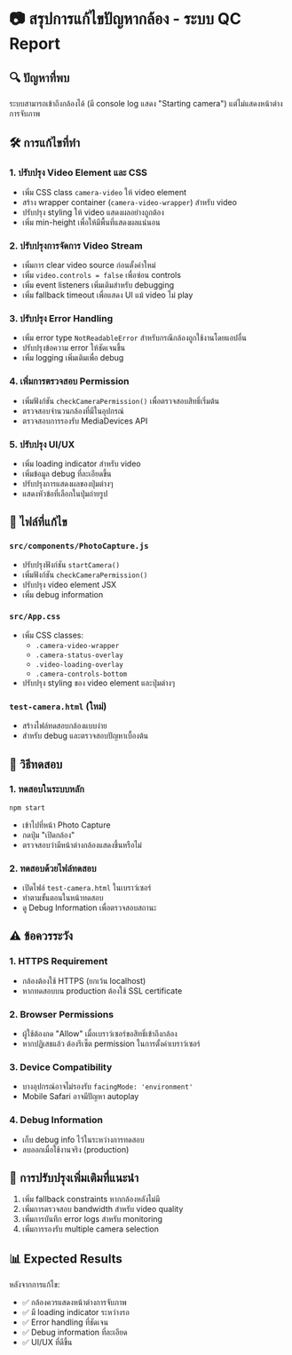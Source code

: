 # 📷 สรุปการแก้ไขปัญหากล้อง - ระบบ QC Report

## 🔍 ปัญหาที่พบ
ระบบสามารถเข้าถึงกล้องได้ (มี console log แสดง "Starting camera") แต่ไม่แสดงหน้าต่างการจับภาพ

## 🛠️ การแก้ไขที่ทำ

### 1. ปรับปรุง Video Element และ CSS
- เพิ่ม CSS class `camera-video` ให้ video element
- สร้าง wrapper container (`camera-video-wrapper`) สำหรับ video
- ปรับปรุง styling ให้ video แสดงผลอย่างถูกต้อง
- เพิ่ม min-height เพื่อให้มีพื้นที่แสดงผลแน่นอน

### 2. ปรับปรุงการจัดการ Video Stream
- เพิ่มการ clear video source ก่อนตั้งค่าใหม่
- เพิ่ม `video.controls = false` เพื่อซ่อน controls
- เพิ่ม event listeners เพิ่มเติมสำหรับ debugging
- เพิ่ม fallback timeout เพื่อแสดง UI แม้ video ไม่ play

### 3. ปรับปรุง Error Handling
- เพิ่ม error type `NotReadableError` สำหรับกรณีกล้องถูกใช้งานโดยแอปอื่น
- ปรับปรุงข้อความ error ให้ชัดเจนขึ้น
- เพิ่ม logging เพิ่มเติมเพื่อ debug

### 4. เพิ่มการตรวจสอบ Permission
- เพิ่มฟังก์ชัน `checkCameraPermission()` เพื่อตรวจสอบสิทธิ์เริ่มต้น
- ตรวจสอบจำนวนกล้องที่มีในอุปกรณ์
- ตรวจสอบการรองรับ MediaDevices API

### 5. ปรับปรุง UI/UX
- เพิ่ม loading indicator สำหรับ video
- เพิ่มข้อมูล debug ที่ละเอียดขึ้น
- ปรับปรุงการแสดงผลของปุ่มต่างๆ
- แสดงหัวข้อที่เลือกในปุ่มถ่ายรูป

## 📁 ไฟล์ที่แก้ไข

### `src/components/PhotoCapture.js`
- ปรับปรุงฟังก์ชัน `startCamera()`
- เพิ่มฟังก์ชัน `checkCameraPermission()`
- ปรับปรุง video element JSX
- เพิ่ม debug information

### `src/App.css`
- เพิ่ม CSS classes:
  - `.camera-video-wrapper`
  - `.camera-status-overlay`
  - `.video-loading-overlay`
  - `.camera-controls-bottom`
- ปรับปรุง styling ของ video element และปุ่มต่างๆ

### `test-camera.html` (ใหม่)
- สร้างไฟล์ทดสอบกล้องแบบง่าย
- สำหรับ debug และตรวจสอบปัญหาเบื้องต้น

## 🔧 วิธีทดสอบ

### 1. ทดสอบในระบบหลัก
```bash
npm start
```
- เข้าไปที่หน้า Photo Capture
- กดปุ่ม "เปิดกล้อง"
- ตรวจสอบว่ามีหน้าต่างกล้องแสดงขึ้นหรือไม่

### 2. ทดสอบด้วยไฟล์ทดสอบ
- เปิดไฟล์ `test-camera.html` ในเบราว์เซอร์
- ทำตามขั้นตอนในหน้าทดสอบ
- ดู Debug Information เพื่อตรวจสอบสถานะ

## ⚠️ ข้อควรระวัง

### 1. HTTPS Requirement
- กล้องต้องใช้ HTTPS (ยกเว้น localhost)
- หากทดสอบบน production ต้องใช้ SSL certificate

### 2. Browser Permissions
- ผู้ใช้ต้องกด "Allow" เมื่อเบราว์เซอร์ขอสิทธิ์เข้าถึงกล้อง
- หากปฏิเสธแล้ว ต้องรีเซ็ต permission ในการตั้งค่าเบราว์เซอร์

### 3. Device Compatibility
- บางอุปกรณ์อาจไม่รองรับ `facingMode: 'environment'`
- Mobile Safari อาจมีปัญหา autoplay

### 4. Debug Information
- เก็บ debug info ไว้ในระหว่างการทดสอบ
- ลบออกเมื่อใช้งานจริง (production)

## 🚀 การปรับปรุงเพิ่มเติมที่แนะนำ

1. เพิ่ม fallback constraints หากกล้องหลังไม่มี
2. เพิ่มการตรวจสอบ bandwidth สำหรับ video quality
3. เพิ่มการบันทึก error logs สำหรับ monitoring
4. เพิ่มการรองรับ multiple camera selection

## 📊 Expected Results

หลังจากการแก้ไข:
- ✅ กล้องควรแสดงหน้าต่างการจับภาพ
- ✅ มี loading indicator ระหว่างรอ
- ✅ Error handling ที่ชัดเจน
- ✅ Debug information ที่ละเอียด
- ✅ UI/UX ที่ดีขึ้น